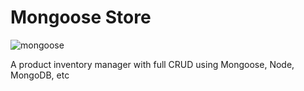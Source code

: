 # Mongoose Store
![mongoose](https://i.pinimg.com/originals/05/b7/dd/05b7dd96dd52a84b0794b169840f34e3.jpg)

A product inventory manager with full CRUD using Mongoose, Node, MongoDB, etc

